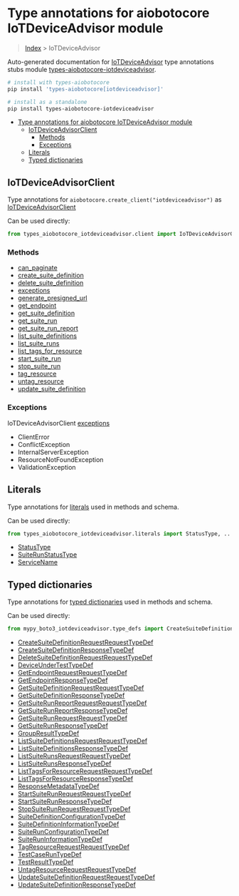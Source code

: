 <a id="type-annotations-for-aiobotocore-iotdeviceadvisor-module"></a>

# Type annotations for aiobotocore IoTDeviceAdvisor module

> [Index](..) > IoTDeviceAdvisor

Auto-generated documentation for
[IoTDeviceAdvisor](https://boto3.amazonaws.com/v1/documentation/api/latest/reference/services/iotdeviceadvisor.html#IoTDeviceAdvisor)
type annotations stubs module
[types-aiobotocore-iotdeviceadvisor](https://pypi.org/project/types-aiobotocore-iotdeviceadvisor/).

```bash
# install with types-aiobotocore
pip install 'types-aiobotocore[iotdeviceadvisor]'

# install as a standalone
pip install types-aiobotocore-iotdeviceadvisor
```

- [Type annotations for aiobotocore IoTDeviceAdvisor module](#type-annotations-for-aiobotocore-iotdeviceadvisor-module)
  - [IoTDeviceAdvisorClient](#iotdeviceadvisorclient)
    - [Methods](#methods)
    - [Exceptions](#exceptions)
  - [Literals](#literals)
  - [Typed dictionaries](#typed-dictionaries)

<a id="iotdeviceadvisorclient"></a>

## IoTDeviceAdvisorClient

Type annotations for `aiobotocore.create_client("iotdeviceadvisor")` as
[IoTDeviceAdvisorClient](./client.md)

Can be used directly:

```python
from types_aiobotocore_iotdeviceadvisor.client import IoTDeviceAdvisorClient
```

<a id="methods"></a>

### Methods

- [can_paginate](./client.md#can_paginate)
- [create_suite_definition](./client.md#create_suite_definition)
- [delete_suite_definition](./client.md#delete_suite_definition)
- [exceptions](./client.md#exceptions)
- [generate_presigned_url](./client.md#generate_presigned_url)
- [get_endpoint](./client.md#get_endpoint)
- [get_suite_definition](./client.md#get_suite_definition)
- [get_suite_run](./client.md#get_suite_run)
- [get_suite_run_report](./client.md#get_suite_run_report)
- [list_suite_definitions](./client.md#list_suite_definitions)
- [list_suite_runs](./client.md#list_suite_runs)
- [list_tags_for_resource](./client.md#list_tags_for_resource)
- [start_suite_run](./client.md#start_suite_run)
- [stop_suite_run](./client.md#stop_suite_run)
- [tag_resource](./client.md#tag_resource)
- [untag_resource](./client.md#untag_resource)
- [update_suite_definition](./client.md#update_suite_definition)

<a id="exceptions"></a>

### Exceptions

IoTDeviceAdvisorClient [exceptions](./client.md#exceptions)

- ClientError
- ConflictException
- InternalServerException
- ResourceNotFoundException
- ValidationException

<a id="literals"></a>

## Literals

Type annotations for [literals](./literals.md) used in methods and schema.

Can be used directly:

```python
from types_aiobotocore_iotdeviceadvisor.literals import StatusType, ...
```

- [StatusType](./literals.md#statustype)
- [SuiteRunStatusType](./literals.md#suiterunstatustype)
- [ServiceName](./literals.md#servicename)

<a id="typed-dictionaries"></a>

## Typed dictionaries

Type annotations for [typed dictionaries](./type_defs.md) used in methods and
schema.

Can be used directly:

```python
from mypy_boto3_iotdeviceadvisor.type_defs import CreateSuiteDefinitionRequestRequestTypeDef, ...
```

- [CreateSuiteDefinitionRequestRequestTypeDef](./type_defs.md#createsuitedefinitionrequestrequesttypedef)
- [CreateSuiteDefinitionResponseTypeDef](./type_defs.md#createsuitedefinitionresponsetypedef)
- [DeleteSuiteDefinitionRequestRequestTypeDef](./type_defs.md#deletesuitedefinitionrequestrequesttypedef)
- [DeviceUnderTestTypeDef](./type_defs.md#deviceundertesttypedef)
- [GetEndpointRequestRequestTypeDef](./type_defs.md#getendpointrequestrequesttypedef)
- [GetEndpointResponseTypeDef](./type_defs.md#getendpointresponsetypedef)
- [GetSuiteDefinitionRequestRequestTypeDef](./type_defs.md#getsuitedefinitionrequestrequesttypedef)
- [GetSuiteDefinitionResponseTypeDef](./type_defs.md#getsuitedefinitionresponsetypedef)
- [GetSuiteRunReportRequestRequestTypeDef](./type_defs.md#getsuiterunreportrequestrequesttypedef)
- [GetSuiteRunReportResponseTypeDef](./type_defs.md#getsuiterunreportresponsetypedef)
- [GetSuiteRunRequestRequestTypeDef](./type_defs.md#getsuiterunrequestrequesttypedef)
- [GetSuiteRunResponseTypeDef](./type_defs.md#getsuiterunresponsetypedef)
- [GroupResultTypeDef](./type_defs.md#groupresulttypedef)
- [ListSuiteDefinitionsRequestRequestTypeDef](./type_defs.md#listsuitedefinitionsrequestrequesttypedef)
- [ListSuiteDefinitionsResponseTypeDef](./type_defs.md#listsuitedefinitionsresponsetypedef)
- [ListSuiteRunsRequestRequestTypeDef](./type_defs.md#listsuiterunsrequestrequesttypedef)
- [ListSuiteRunsResponseTypeDef](./type_defs.md#listsuiterunsresponsetypedef)
- [ListTagsForResourceRequestRequestTypeDef](./type_defs.md#listtagsforresourcerequestrequesttypedef)
- [ListTagsForResourceResponseTypeDef](./type_defs.md#listtagsforresourceresponsetypedef)
- [ResponseMetadataTypeDef](./type_defs.md#responsemetadatatypedef)
- [StartSuiteRunRequestRequestTypeDef](./type_defs.md#startsuiterunrequestrequesttypedef)
- [StartSuiteRunResponseTypeDef](./type_defs.md#startsuiterunresponsetypedef)
- [StopSuiteRunRequestRequestTypeDef](./type_defs.md#stopsuiterunrequestrequesttypedef)
- [SuiteDefinitionConfigurationTypeDef](./type_defs.md#suitedefinitionconfigurationtypedef)
- [SuiteDefinitionInformationTypeDef](./type_defs.md#suitedefinitioninformationtypedef)
- [SuiteRunConfigurationTypeDef](./type_defs.md#suiterunconfigurationtypedef)
- [SuiteRunInformationTypeDef](./type_defs.md#suiteruninformationtypedef)
- [TagResourceRequestRequestTypeDef](./type_defs.md#tagresourcerequestrequesttypedef)
- [TestCaseRunTypeDef](./type_defs.md#testcaseruntypedef)
- [TestResultTypeDef](./type_defs.md#testresulttypedef)
- [UntagResourceRequestRequestTypeDef](./type_defs.md#untagresourcerequestrequesttypedef)
- [UpdateSuiteDefinitionRequestRequestTypeDef](./type_defs.md#updatesuitedefinitionrequestrequesttypedef)
- [UpdateSuiteDefinitionResponseTypeDef](./type_defs.md#updatesuitedefinitionresponsetypedef)
